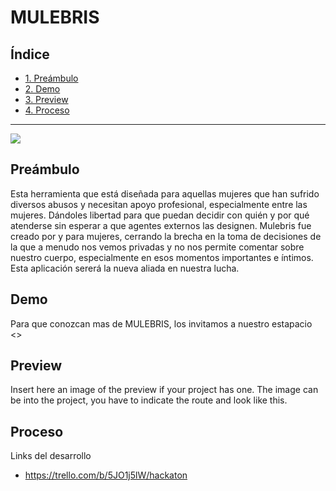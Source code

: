 # MULEBRIS 

## Índice

* [1. Preámbulo](#1-Preámbulo)
* [2. Demo](#2-Demo)
* [3. Preview](#3-Preview)
* [4. Proceso](#3-Proceso)

***

<img with="100" src="https://github.com/LiRizo/HLD_Mulebris/blob/master/mulebris/src/assets/img/mLogo.png">

## Preámbulo
Esta herramienta que está diseñada para aquellas mujeres que han sufrido diversos abusos y necesitan apoyo profesional, especialmente entre las mujeres. Dándoles libertad para que puedan decidir con quién y por qué atenderse sin esperar a que agentes externos las designen. 
Mulebris fue creado por y para mujeres, cerrando la brecha en la toma de decisiones de la que a menudo nos vemos privadas y no nos permite comentar sobre nuestro cuerpo, especialmente en esos momentos importantes e íntimos. Esta aplicación sererá la nueva aliada en nuestra lucha.
## Demo
Para que conozcan mas de MULEBRIS, los invitamos a nuestro estapacio <>
## Preview
Insert here an image of the preview if your project has one. The image can be into the project, you have to indicate the route and look like this.
## Proceso
Links del desarrollo 
* <https://trello.com/b/5JO1j5lW/hackaton> 
